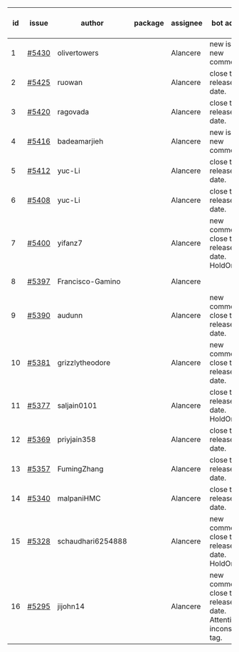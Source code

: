 | id | issue | author | package | assignee | bot advice | created date of issue | target release date | date from target |
| ------ | ------ | ------ | ------ | ------ | ------ | ------ | ------ | :-----: |
| 1 | [#5430](https://github.com/Azure/sdk-release-request/issues/5430) | olivertowers |  | Alancere | new issue. new comment. | 08-19 | 09-27 |  |
| 2 | [#5425](https://github.com/Azure/sdk-release-request/issues/5425) | ruowan |  | Alancere | close to release date. | 08-16 | 08-23 | 1 |
| 3 | [#5420](https://github.com/Azure/sdk-release-request/issues/5420) | ragovada |  | Alancere | close to release date. | 08-13 | 08-23 | 1 |
| 4 | [#5416](https://github.com/Azure/sdk-release-request/issues/5416) | badeamarjieh |  | Alancere | new issue. new comment. | 08-12 | 09-26 |  |
| 5 | [#5412](https://github.com/Azure/sdk-release-request/issues/5412) | yuc-Li |  | Alancere | close to release date. | 08-08 | 08-22 | 0 |
| 6 | [#5408](https://github.com/Azure/sdk-release-request/issues/5408) | yuc-Li |  | Alancere | close to release date. | 08-08 | 08-22 | 0 |
| 7 | [#5400](https://github.com/Azure/sdk-release-request/issues/5400) | yifanz7 |  | Alancere | new comment. close to release date. HoldOn. | 08-07 | 08-22 | 0 |
| 8 | [#5397](https://github.com/Azure/sdk-release-request/issues/5397) | Francisco-Gamino |  | Alancere |  | 08-01 | fail to get. |  |
| 9 | [#5390](https://github.com/Azure/sdk-release-request/issues/5390) | audunn |  | Alancere | new comment. close to release date. | 07-31 | 08-23 | 1 |
| 10 | [#5381](https://github.com/Azure/sdk-release-request/issues/5381) | grizzlytheodore |  | Alancere | new comment. close to release date. | 07-30 | 08-23 | 1 |
| 11 | [#5377](https://github.com/Azure/sdk-release-request/issues/5377) | saljain0101 |  | Alancere | close to release date. HoldOn. | 07-26 | 08-22 | 0 |
| 12 | [#5369](https://github.com/Azure/sdk-release-request/issues/5369) | priyjain358 |  | Alancere | close to release date. | 07-24 | 08-22 | 0 |
| 13 | [#5357](https://github.com/Azure/sdk-release-request/issues/5357) | FumingZhang |  | Alancere | close to release date. | 07-18 | 08-22 | 0 |
| 14 | [#5340](https://github.com/Azure/sdk-release-request/issues/5340) | malpaniHMC |  | Alancere | close to release date. | 07-18 | 08-23 | 1 |
| 15 | [#5328](https://github.com/Azure/sdk-release-request/issues/5328) | schaudhari6254888 |  | Alancere | new comment. close to release date. HoldOn. | 07-10 | 08-23 | 1 |
| 16 | [#5295](https://github.com/Azure/sdk-release-request/issues/5295) | jijohn14 |  | Alancere | new comment. close to release date. Attention to inconsistent tag. | 06-25 | 08-23 | 1 |
